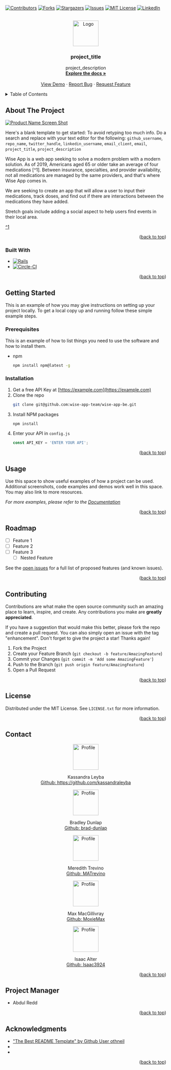 <!-- Improved compatibility of back to top link: See: https://github.com/othneildrew/Best-README-Template/pull/73 -->
<a name="readme-top"></a>
<!--
*** Thanks for checking out the Best-README-Template. If you have a suggestion
*** that would make this better, please fork the repo and create a pull request
*** or simply open an issue with the tag "enhancement".
*** Don't forget to give the project a star!
*** Thanks again! Now go create something AMAZING! :D
-->



<!-- PROJECT SHIELDS -->
<!--
*** I'm using markdown "reference style" links for readability.
*** Reference links are enclosed in brackets [ ] instead of parentheses ( ).
*** See the bottom of this document for the declaration of the reference variables
*** for contributors-url, forks-url, etc. This is an optional, concise syntax you may use.
*** https://www.markdownguide.org/basic-syntax/#reference-style-links
-->
[![Contributors][contributors-shield]][contributors-url]
[![Forks][forks-shield]][forks-url]
[![Stargazers][stars-shield]][stars-url]
[![Issues][issues-shield]][issues-url]
[![MIT License][license-shield]][license-url]
[![LinkedIn][linkedin-shield]][linkedin-url]



<!-- PROJECT LOGO -->
<br />
<div align="center">
  <a href="https://github.com/wise-app-team/wise-app-be">
    <img src="images/logo.png" alt="Logo" width="80" height="80">
  </a>

<h3 align="center">project_title</h3>

  <p align="center">
    project_description
    <br />
    <a href="https://github.com/wise-app-team/wise-app-be"><strong>Explore the docs »</strong></a>
    <br />
    <br />
    <a href="https://github.com/wise-app-team/wise-app-be">View Demo</a>
    ·
    <a href="https://github.com/wise-app-team/wise-app-be/issues">Report Bug</a>
    ·
    <a href="https://github.com/wise-app-team/wise-app-be/issues">Request Feature</a>
  </p>
</div>



<!-- TABLE OF CONTENTS -->
<details>
  <summary>Table of Contents</summary>
  <ol>
    <li>
      <a href="#about-the-project">About The Project</a>
      <ul>
        <li><a href="#built-with">Built With</a></li>
      </ul>
    </li>
    <li>
      <a href="#getting-started">Getting Started</a>
      <ul>
        <li><a href="#prerequisites">Prerequisites</a></li>
        <li><a href="#installation">Installation</a></li>
      </ul>
    </li>
    <li><a href="#usage">Usage</a></li>
    <li><a href="#roadmap">Roadmap</a></li>
    <li><a href="#contributing">Contributing</a></li>
    <li><a href="#license">License</a></li>
    <li><a href="#contact">Contact</a></li>
    <li><a href="#acknowledgments">Acknowledgments</a></li>
  </ol>
</details>



<!-- ABOUT THE PROJECT -->
## About The Project

[![Product Name Screen Shot][product-screenshot]](https://example.com)

Here's a blank template to get started: To avoid retyping too much info. Do a search and replace with your text editor for the following: `github_username`, `repo_name`, `twitter_handle`, `linkedin_username`, `email_client`, `email`, `project_title`, `project_description` 

Wise App is a web app seeking to solve a modern problem with a modern solution. As of 2019, Americans aged 65 or older take an average of four medications [^1]. Between insurance, specialties, and provider availability, not all medications are managed by the same providers, and that's where Wise App comes in.

We are seeking to create an app that will allow a user to input their medications, track doses, and find out if there are interactions between the medications they have added. 

Stretch goals include adding a social aspect to help users find events in their local area.

[^1](https://www.kff.org/health-reform/issue-brief/data-note-prescription-drugs-and-older-adults/) 

<p align="right">(<a href="#readme-top">back to top</a>)</p>



### Built With

* [![Rails]][Rails-url]
* [![Circle-CI]][Circle-url]

<p align="right">(<a href="#readme-top">back to top</a>)</p>



<!-- GETTING STARTED -->
## Getting Started

This is an example of how you may give instructions on setting up your project locally.
To get a local copy up and running follow these simple example steps.

### Prerequisites

This is an example of how to list things you need to use the software and how to install them.
* npm
  ```sh
  npm install npm@latest -g
  ```

### Installation

1. Get a free API Key at [https://example.com](https://example.com)
2. Clone the repo
   ```sh
   git clone git@github.com:wise-app-team/wise-app-be.git
   ```
3. Install NPM packages
   ```sh
   npm install
   ```
4. Enter your API in `config.js`
   ```js
   const API_KEY = 'ENTER YOUR API';
   ```

<p align="right">(<a href="#readme-top">back to top</a>)</p>



<!-- USAGE EXAMPLES -->
## Usage

Use this space to show useful examples of how a project can be used. Additional screenshots, code examples and demos work well in this space. You may also link to more resources.

_For more examples, please refer to the [Documentation](https://example.com)_

<p align="right">(<a href="#readme-top">back to top</a>)</p>



<!-- ROADMAP -->
## Roadmap

- [ ] Feature 1
- [ ] Feature 2
- [ ] Feature 3
    - [ ] Nested Feature

See the [open issues](https://github.com/wise-app-team/wise-app-be/issues) for a full list of proposed features (and known issues).

<p align="right">(<a href="#readme-top">back to top</a>)</p>



<!-- CONTRIBUTING -->
## Contributing

Contributions are what make the open source community such an amazing place to learn, inspire, and create. Any contributions you make are **greatly appreciated**.

If you have a suggestion that would make this better, please fork the repo and create a pull request. You can also simply open an issue with the tag "enhancement".
Don't forget to give the project a star! Thanks again!

1. Fork the Project
2. Create your Feature Branch (`git checkout -b feature/AmazingFeature`)
3. Commit your Changes (`git commit -m 'Add some AmazingFeature'`)
4. Push to the Branch (`git push origin feature/AmazingFeature`)
5. Open a Pull Request

<p align="right">(<a href="#readme-top">back to top</a>)</p>



<!-- LICENSE -->
## License

Distributed under the MIT License. See `LICENSE.txt` for more information.

<p align="right">(<a href="#readme-top">back to top</a>)</p>



<!-- CONTACT -->
## Contact

<div align="center">
  <img src="https://avatars.githubusercontent.com/u/114712752?v=4" alt="Profile" width="80" height="80">
  <p align="center">
    Kassandra Leyba<br>
    <a href="https://github.com/kassandraleyba">Github: https://github.com/kassandraleyba</a>
  </p>
</div>

<div align="center">
  <img src="https://avatars.githubusercontent.com/u/117024855?v=4" alt="Profile" width="80" height="80">
  <p align="center">
    Bradley Dunlap<br>
    <a href="https://github.com/brad-dunlap">Github: brad-dunlap</a>
  </p>
</div>

<div align="center">
  <img src="https://avatars.githubusercontent.com/u/112577589?v=4" alt="Profile" width="80" height="80">
  <p align="center">
    Meredith Trevino<br>
    <a href="https://github.com/MATrevino">Github: MATrevino</a>
  </p>
</div>

<div align="center">
  <img src="https://avatars.githubusercontent.com/u/108768349?v=4" alt="Profile" width="80" height="80">
  <p align="center">
    Max MacGillivray<br>
    <a href="https://github.com/MoxieMax">Github: MoxieMax</a>
  </p>
</div>

<div align="center">
  <img src="https://avatars.githubusercontent.com/u/17149928?v=4" alt="Profile" width="80" height="80">
  <p align="center">
    Isaac Alter<br>
    <a href="https://github.com/Isaac3924">Github: Isaac3924</a>
  </p>
</div>

<p align="right">(<a href="#readme-top">back to top</a>)</p>

<!-- PROJECT MANAGER -->
## Project Manager

* Abdul Redd

<p align="right">(<a href="#readme-top">back to top</a>)</p>

<!-- ACKNOWLEDGMENTS -->
## Acknowledgments

* ["The Best README Template" by Github User othneil](https://github.com/othneildrew/Best-README-Template)
* []()
* []()

<p align="right">(<a href="#readme-top">back to top</a>)</p>



<!-- MARKDOWN LINKS & IMAGES -->
<!-- https://www.markdownguide.org/basic-syntax/#reference-style-links -->
[contributors-shield]: https://img.shields.io/github/contributors/wise-app-team/wise-app-be.svg?style=for-the-badge
[contributors-url]: https://github.com/wise-app-team/wise-app-be/graphs/contributors

[forks-shield]: https://img.shields.io/github/forks/wise-app-team/wise-app-be.svg?style=for-the-badge
[forks-url]: https://github.com/wise-app-team/wise-app-be/network/members

[stars-shield]: https://img.shields.io/github/stars/wise-app-team/wise-app-be.svg?style=for-the-badge
[stars-url]: https://github.com/wise-app-team/wise-app-be/stargazers

[issues-shield]: https://img.shields.io/github/issues/wise-app-team/wise-app-be.svg?style=for-the-badge
[issues-url]: https://github.com/wise-app-team/wise-app-be/issues

[license-shield]: https://img.shields.io/github/license/github_username/repo_name.svg?style=for-the-badge
[license-url]: https://github.com/github_username/repo_name/blob/master/LICENSE.txt

[linkedin-shield]: https://img.shields.io/badge/-LinkedIn-black.svg?style=for-the-badge&logo=linkedin&colorB=555
[linkedin-url]: https://linkedin.com/in/linkedin_username

[product-screenshot]: images/screenshot.png

[Next.js]: https://img.shields.io/badge/next.js-000000?style=for-the-badge&logo=nextdotjs&logoColor=white
[Next-url]: https://nextjs.org/
[React.js]: https://img.shields.io/badge/React-20232A?style=for-the-badge&logo=react&logoColor=61DAFB
[React-url]: https://reactjs.org/
[Vue.js]: https://img.shields.io/badge/Vue.js-35495E?style=for-the-badge&logo=vuedotjs&logoColor=4FC08D
[Vue-url]: https://vuejs.org/
[Angular.io]: https://img.shields.io/badge/Angular-DD0031?style=for-the-badge&logo=angular&logoColor=white
[Angular-url]: https://angular.io/
[Svelte.dev]: https://img.shields.io/badge/Svelte-4A4A55?style=for-the-badge&logo=svelte&logoColor=FF3E00
[Svelte-url]: https://svelte.dev/
[Laravel.com]: https://img.shields.io/badge/Laravel-FF2D20?style=for-the-badge&logo=laravel&logoColor=white
[Laravel-url]: https://laravel.com
[Bootstrap.com]: https://img.shields.io/badge/Bootstrap-563D7C?style=for-the-badge&logo=bootstrap&logoColor=white
[Bootstrap-url]: https://getbootstrap.com
[JQuery.com]: https://img.shields.io/badge/jQuery-0769AD?style=for-the-badge&logo=jquery&logoColor=white
[JQuery-url]: https://jquery.com 

[Rails]: https://img.shields.io/badge/-Ruby%20on%20Rails-CC0000?logo=ruby-on-rails&logoColor=white&style=for-the-badge
[Rails-url]: https://rubyonrails.org 

[Circle-CI]: https://img.shields.io/circleci/build/github/wise-app-team/wise-app-be/main
[Circle-url]: https://app.circleci.com/